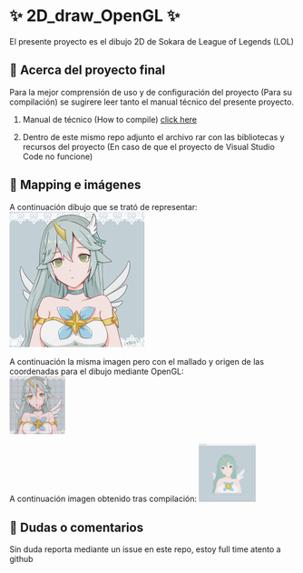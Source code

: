 # ✨ 2D_draw_OpenGL ✨

El presente proyecto es el dibujo 2D de Sokara de League of Legends (LOL)

## 🚀 Acerca del proyecto final 

Para la mejor comprensión de uso y de configuración del proyecto (Para su compilación) se sugirere leer tanto el  manual técnico del presente proyecto.

1. Manual de técnico (How to compile) [click here](https://github.com/aMurryFly/2D_draw_OpenGL/blob/main/howToCompile.pdf)

2. Dentro de este mismo repo adjunto el archivo rar con las bibliotecas y recursos del proyecto (En caso de que el proyecto de Visual Studio Code no funcione)

## 🚀 Mapping e imágenes

A continuación dibujo que se trató de representar:<br>
![img](https://github.com/aMurryFly/2D_draw_OpenGL/blob/main/img_resources/dibujo.png)

A continuación la misma imagen pero con el mallado y origen de las coordenadas para el dibujo mediante OpenGL:<br>
<img src="https://github.com/aMurryFly/2D_draw_OpenGL/raw/main/img_resources/malla_dibujo.jpg" alt="img" style="zoom:10%;" />

A continuación imagen obtenido tras compilación:
<img src="https://github.com/aMurryFly/2D_draw_OpenGL/blob/main/img_resources/compileDraw.PNG" alt="img" style="zoom:10%;" />


## 🤔 Dudas o comentarios

Sin duda reporta mediante un issue en este repo, estoy full time atento a github 

